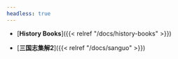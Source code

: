 ```yaml
---
headless: true
---
```


- [**History Books**]({{< relref "/docs/history-books" >}})

- [**三国志集解2**]({{< relref "/docs/sanguo" >}})

<br />

